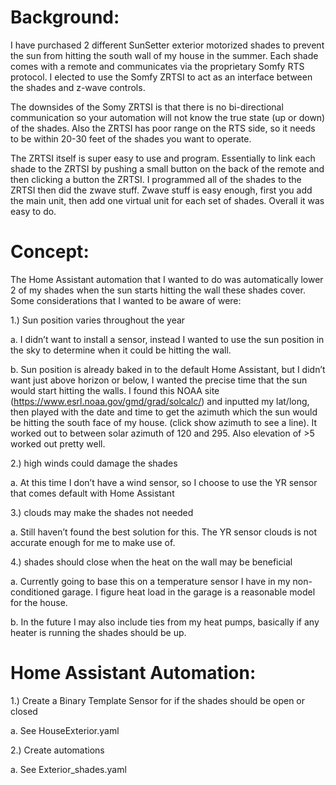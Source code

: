 # Background:
I have purchased 2 different SunSetter exterior motorized shades to prevent the sun from hitting the south wall of my house in the summer. Each shade comes with a remote and communicates via the proprietary Somfy RTS protocol. I elected to use the Somfy ZRTSI to act as an interface between the shades and z-wave controls. 

The downsides of the Somy ZRTSI is that there is no bi-directional communication so your automation will not know the true state (up or down) of the shades. Also the ZRTSI has poor range on the RTS side, so it needs to be within 20-30 feet of the shades you want to operate.

The ZRTSI itself is super easy to use and program. Essentially to link each shade to the ZRTSI by pushing a small button on the back of the remote and then clicking a button the ZRTSI. I programmed all of the shades to the ZRTSI then did the zwave stuff. Zwave stuff is easy enough, first you add the main unit, then add one virtual unit for each set of shades. Overall it was easy to do.

# Concept:
The Home Assistant automation that I wanted to do was automatically lower 2 of my shades when the sun starts hitting the wall these shades cover. Some considerations that I wanted to be aware of were: 

  1.)	Sun position varies throughout the year
  
   a.	I didn’t want to install a sensor, instead I wanted to use the sun position in the sky to determine when it could be hitting the wall.
    
   b.	Sun position is already baked in to the default Home Assistant, but I didn’t want just above horizon or below, I wanted the precise time that the sun would start hitting the walls. I found this NOAA site (https://www.esrl.noaa.gov/gmd/grad/solcalc/) and inputted my lat/long, then played with the date and time to get the azimuth which the sun would be hitting the south face of my house. (click show azimuth to see a line). It worked out to between solar azimuth of 120 and 295. Also elevation of >5 worked out pretty well.  
    
  2.)	high winds could damage the shades 
  
   a.	At this time I don’t have a wind sensor, so I choose to use the YR sensor that comes default with Home Assistant
    
  3.)	clouds may make the shades not needed
  
   a.	Still haven’t found the best solution for this. The YR sensor clouds is not accurate enough for me to make use of.
    
  4.)	shades should close when the heat on the wall may be beneficial 
  
   a.	Currently going to base this on a temperature sensor I have in my non-conditioned garage. I figure heat load in the garage is a reasonable model for the house.
    
   b.	In the future I may also include ties from my heat pumps, basically if any heater is running the shades should be up.
    
# Home Assistant Automation:
  1.)	Create a Binary Template Sensor for if the shades should be open or closed
  
   a.	See HouseExterior.yaml
    
  2.)	Create automations
  
   a.	See Exterior_shades.yaml

